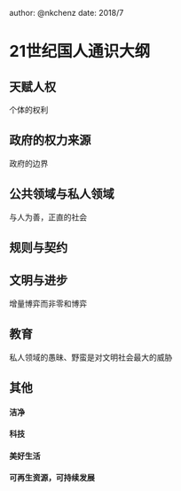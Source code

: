 author: @nkchenz date: 2018/7
 

# 21世纪国人通识大纲


## 天赋人权

个体的权利

## 政府的权力来源

政府的边界

## 公共领域与私人领域

与人为善，正直的社会

## 规则与契约


## 文明与进步

增量博弈而非零和博弈


## 教育

私人领域的愚昧、野蛮是对文明社会最大的威胁



## 其他

#### 洁净

#### 科技

#### 美好生活

#### 可再生资源，可持续发展

